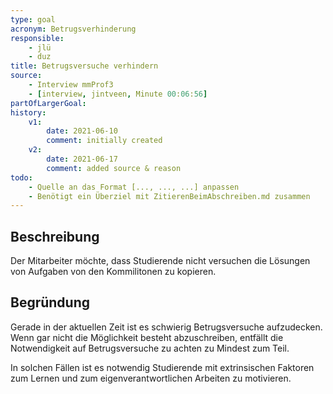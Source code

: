 ```yaml
---
type: goal
acronym: Betrugsverhinderung
responsible: 
    - jlü
    - duz
title: Betrugsversuche verhindern
source: 
    - Interview mmProf3
    - [interview, jintveen, Minute 00:06:56]
partOfLargerGoal: 
history:
    v1:
        date: 2021-06-10
        comment: initially created
    v2:
        date: 2021-06-17
        comment: added source & reason
todo: 
    - Quelle an das Format [..., ..., ...] anpassen 
    - Benötigt ein Überziel mit ZitierenBeimAbschreiben.md zusammen
---
```


## Beschreibung

Der Mitarbeiter möchte, dass Studierende nicht versuchen die Lösungen von Aufgaben von den Kommilitonen zu kopieren.

## Begründung

Gerade in der aktuellen Zeit ist es schwierig Betrugsversuche aufzudecken. Wenn gar nicht die Möglichkeit besteht abzuschreiben, entfällt die Notwendigkeit auf Betrugsversuche zu achten zu Mindest zum Teil. 

In solchen Fällen ist es notwendig Studierende mit extrinsischen Faktoren zum Lernen und zum eigenverantwortlichen Arbeiten zu motivieren.

